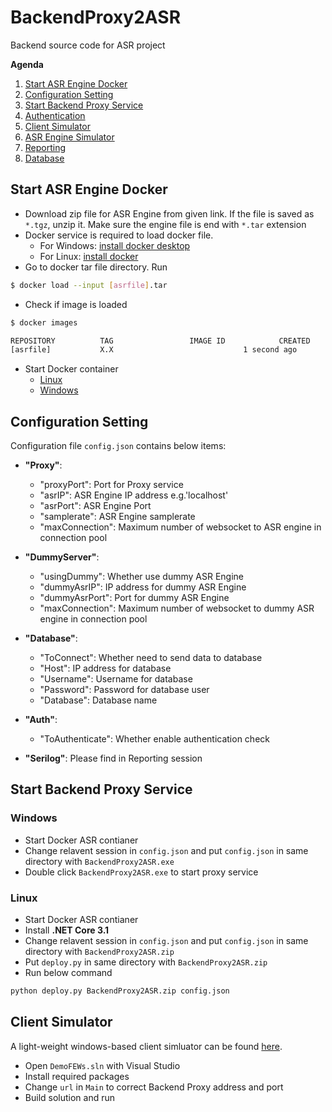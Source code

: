 # BackendProxy2ASR
 Backend source code for ASR project

**Agenda**
1)	[Start ASR Engine Docker](#Start-ASR-Engine-Docker)
2)	[Configuration Setting](#Configuration-Setting)
3)	[Start Backend Proxy Service](#Start-Backend-Proxy-Service)
4)	[Authentication](#Authentication)
5)	[Client Simulator](#Client-Simulator)
6)	[ASR Engine Simulator](#Start-ASR-Simulator)
7)	[Reporting](#Reporting)
8)  [Database](#Database)


##	Start ASR Engine Docker

* Download zip file for ASR Engine from given link. If the file is saved as `*.tgz`, unzip it. Make sure the engine file is end with `*.tar` extension
* Docker service is required to load docker file. 
  * For Windows: [install docker desktop](https://docs.docker.com/docker-for-windows/install/)
  * For Linux: [install docker](https://docs.docker.com/engine/install/)
* Go to docker tar file directory. Run
```bash
$ docker load --input [asrfile].tar
```
* Check if image is loaded
```bash
$ docker images

REPOSITORY          TAG                 IMAGE ID            CREATED             SIZE
[asrfile]           X.X			                    1 second ago         XX GB
```
* Start Docker container 
    * [Linux](https://docs.docker.com/engine/reference/commandline/start/) 
    * [Windows](https://docs.docker.com/docker-for-windows/)

##	Configuration Setting

Configuration file `config.json` contains below items:

* **"Proxy"**: 
  * "proxyPort": Port for Proxy service
  *  "asrIP": ASR Engine IP address e.g.'localhost'
  *  "asrPort": ASR Engine Port
  *  "samplerate": ASR Engine samplerate
  *  "maxConnection": Maximum number of websocket to ASR engine in connection pool

*  **"DummyServer"**:
   * "usingDummy": Whether use dummy ASR Engine
   * "dummyAsrIP": IP address for dummy ASR Engine
   * "dummyAsrPort": Port for dummy ASR Engine
   * "maxConnection": Maximum number of websocket to dummy ASR engine in connection pool
  
*  **"Database"**: 
   * "ToConnect": Whether need to send data to database
   * "Host": IP address for database
   * "Username": Username for database
   * "Password": Password for database user
   * "Database": Database name

*  **"Auth"**:
   *  "ToAuthenticate": Whether enable authentication check

*  **"Serilog"**: Please find in Reporting session

##	Start Backend Proxy Service
### Windows
* Start Docker ASR contianer
* Change relavent session in `config.json` and put `config.json` in same directory with `BackendProxy2ASR.exe`
* Double click `BackendProxy2ASR.exe` to start proxy service

### Linux
* Start Docker ASR contianer
* Install **.NET Core 3.1** 
* Change relavent session in `config.json` and put `config.json` in same directory with `BackendProxy2ASR.zip`
* Put `deploy.py` in same directory with `BackendProxy2ASR.zip`
* Run below command
```bash
python deploy.py BackendProxy2ASR.zip config.json
```

##	Client Simulator
A light-weight windows-based client simluator can be found [here](https://github.com/myuan01/DemoFEWs).
 * Open `DemoFEWs.sln` with Visual Studio
 * Install required packages
 * Change `url` in `Main` to correct Backend Proxy address and port
 * Build solution and run
